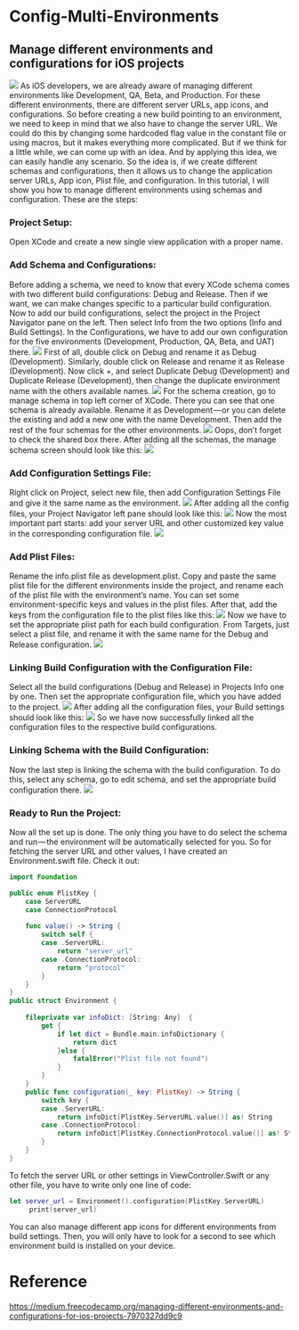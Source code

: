 # Config-Multi-Environments
## Manage different environments and configurations for iOS projects
![](https://cdn-images-1.medium.com/max/1600/1*qZuI2QUxoEvSlLqrqO7UPA.png)
As iOS developers, we are already aware of managing different environments like Development, QA, Beta, and Production. For these different environments, there are different server URLs, app icons, and configurations.
So before creating a new build pointing to an environment, we need to keep in mind that we also have to change the server URL. We could do this by changing some hardcoded flag value in the constant file or using macros, but it makes everything more complicated.
But if we think for a little while, we can come up with an idea. And by applying this idea, we can easily handle any scenario. So the idea is, if we create different schemas and configurations, then it allows us to change the application server URLs, App icon, Plist file, and configuration.
In this tutorial, I will show you how to manage different environments using schemas and configuration.
These are the steps:
### Project Setup:
Open XCode and create a new single view application with a proper name.
### Add Schema and Configurations:
Before adding a schema, we need to know that every XCode schema comes with two different build configurations: Debug and Release. Then if we want, we can make changes specific to a particular build configuration.
Now to add our build configurations, select the project in the Project Navigator pane on the left. Then select Info from the two options (Info and Build Settings). In the Configurations, we have to add our own configuration for the five environments (Development, Production, QA, Beta, and UAT) there.
![](https://cdn-images-1.medium.com/max/1600/1*5IHSpl7Pm7qdzjJ0VXpO9w.png)
First of all, double click on Debug and rename it as Debug (Development). Similarly, double click on Release and rename it as Release (Development). Now click +, and select Duplicate Debug (Development) and Duplicate Release (Development), then change the duplicate environment name with the others available names.
![](https://cdn-images-1.medium.com/max/1600/1*ytKEoM7Fp-pi6eXdVde8XA.png)
For the schema creation, go to manage schema in top left corner of XCode. There you can see that one schema is already available. Rename it as Development — or you can delete the existing and add a new one with the name Development. Then add the rest of the four schemas for the other environments.
![](https://cdn-images-1.medium.com/max/1600/1*JVJ5eY0P-wkS2ViI5rj4-w.png)
Oops, don’t forget to check the shared box there. After adding all the schemas, the manage schema screen should look like this:
![](https://cdn-images-1.medium.com/max/1600/1*v_rGZmAYjZe_p4R6usHwTg.png)
### Add Configuration Settings File:
Right click on Project, select new file, then add Configuration Settings File and give it the same name as the environment.
![](https://cdn-images-1.medium.com/max/1600/1*EWfTg9WN09lbX8v-KcHDQw.png)
After adding all the config files, your Project Navigator left pane should look like this:
![](https://cdn-images-1.medium.com/max/1600/1*53B3UEp-ZMzRvQdj1EEL-w.png)
Now the most important part starts: add your server URL and other customized key value in the corresponding configuration file.
![](https://cdn-images-1.medium.com/max/1600/1*xECXRXHZGrqvL9ijPLgGiQ.png)
### Add Plist Files:
Rename the info.plist file as development.plist. Copy and paste the same plist file for the different environments inside the project, and rename each of the plist file with the environment’s name. You can set some environment-specific keys and values in the plist files. After that, add the keys from the configuration file to the plist files like this:
![](https://cdn-images-1.medium.com/max/1600/1*hMBtu6KdmmIgybiF53dSOw.png)
Now we have to set the appropriate plist path for each build configuration. From Targets, just select a plist file, and rename it with the same name for the Debug and Release configuration.
![](https://cdn-images-1.medium.com/max/1600/1*eFuPiN80FOC4Y3Ea4G2N1Q.png)
### Linking Build Configuration with the Configuration File:
Select all the build configurations (Debug and Release) in Projects Info one by one. Then set the appropriate configuration file, which you have added to the project.
![](https://cdn-images-1.medium.com/max/1600/1*W8_auNFU_NRDcsA21Msa0w.png)
After adding all the configuration files, your Build settings should look like this:
![](https://cdn-images-1.medium.com/max/1600/1*sNPBwjaXWmYZSAe_3CdFpw.png)
So we have now successfully linked all the configuration files to the respective build configurations.
### Linking Schema with the Build Configuration:
Now the last step is linking the schema with the build configuration. To do this, select any schema, go to edit schema, and set the appropriate build configuration there.
![](https://cdn-images-1.medium.com/max/1600/1*o-OY3Yzv7GzmlSs09o2uyA.png)
### Ready to Run the Project:
Now all the set up is done. The only thing you have to do select the schema and run — the environment will be automatically selected for you. So for fetching the server URL and other values, I have created an Environment.swift file. Check it out:
```swift
import Foundation

public enum PlistKey {
    case ServerURL
    case ConnectionProtocol
    
    func value() -> String {
        switch self {
        case .ServerURL:
            return "server_url"
        case .ConnectionProtocol:
            return "protocol"
        }
    }
}
public struct Environment {
    
    fileprivate var infoDict: [String: Any]  {
        get {
            if let dict = Bundle.main.infoDictionary {
                return dict
            }else {
                fatalError("Plist file not found")
            }
        }
    }
    public func configuration(_ key: PlistKey) -> String {
        switch key {
        case .ServerURL:
            return infoDict[PlistKey.ServerURL.value()] as! String
        case .ConnectionProtocol:
            return infoDict[PlistKey.ConnectionProtocol.value()] as! String
        }
    }
}
```

To fetch the server URL or other settings in ViewController.Swift or any other file, you have to write only one line of code:
```swift
let server_url = Environment().configuration(PlistKey.ServerURL)
     print(server_url)
```
You can also manage different app icons for different environments from build settings. Then, you will only have to look for a second to see which environment build is installed on your device.

# Reference
https://medium.freecodecamp.org/managing-different-environments-and-configurations-for-ios-projects-7970327dd9c9
